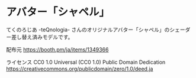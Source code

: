 # アバター「シャペル」
てくのろじあ -teQnologia- さんのオリジナルアバター「シャペル」のシェーダー差し替え済みモデルです。

配布元 https://booth.pm/ja/items/1349366

ライセンス
CC0 1.0 Universal (CC0 1.0)
Public Domain Dedication
https://creativecommons.org/publicdomain/zero/1.0/deed.ja